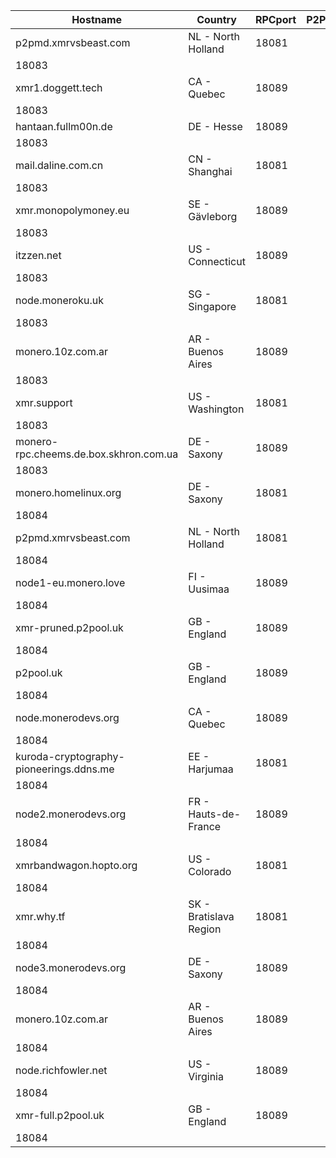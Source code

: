 Hostname | Country | RPCport | P2Pport
--- | --- | --- | ---
p2pmd.xmrvsbeast.com | NL - North Holland | 18081
 | 18083
xmr1.doggett.tech | CA - Quebec | 18089
 | 18083
hantaan.fullm00n.de | DE - Hesse | 18089
 | 18083
mail.daline.com.cn | CN - Shanghai | 18081
 | 18083
xmr.monopolymoney.eu | SE - Gävleborg | 18089
 | 18083
itzzen.net | US - Connecticut | 18089
 | 18083
node.moneroku.uk | SG - Singapore | 18081
 | 18083
monero.10z.com.ar | AR - Buenos Aires | 18089
 | 18083
xmr.support | US - Washington | 18081
 | 18083
monero-rpc.cheems.de.box.skhron.com.ua | DE - Saxony | 18089
 | 18083
monero.homelinux.org | DE - Saxony | 18081
 | 18084
p2pmd.xmrvsbeast.com | NL - North Holland | 18081
 | 18084
node1-eu.monero.love | FI - Uusimaa | 18089
 | 18084
xmr-pruned.p2pool.uk | GB - England | 18089
 | 18084
p2pool.uk | GB - England | 18089
 | 18084
node.monerodevs.org | CA - Quebec | 18089
 | 18084
kuroda-cryptography-pioneerings.ddns.me | EE - Harjumaa | 18081
 | 18084
node2.monerodevs.org | FR - Hauts-de-France | 18089
 | 18084
xmrbandwagon.hopto.org | US - Colorado | 18081
 | 18084
xmr.why.tf | SK - Bratislava Region | 18081
 | 18084
node3.monerodevs.org | DE - Saxony | 18089
 | 18084
monero.10z.com.ar | AR - Buenos Aires | 18089
 | 18084
node.richfowler.net | US - Virginia | 18089
 | 18084
xmr-full.p2pool.uk | GB - England | 18089
 | 18084
